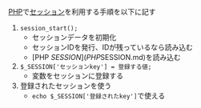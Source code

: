  

[PHP](PHP.md)で[セッション](セッション.md)を利用する手順を以下に記す
1. `session_start();`
	- セッションデータを初期化
	- セッションIDを発行、IDが残っているなら読み込む
	- [PHP $SESSION](PHP%20$SESSION.md)を読み込む
2. `$_SESSION['セッションkey'] = 登録する値;`
	- 変数をセッションに登録する
3. 登録されたセッションを使う
	- `echo $_SESSION['登録されたkey']`で使える